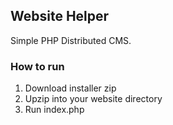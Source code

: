 ## Website Helper

Simple PHP Distributed CMS.

### How to run
1. Download installer zip
2. Upzip into your website directory
3. Run index.php
